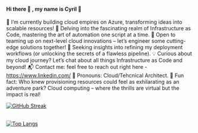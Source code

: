 #### Hi there 👋 , my name is Cyril 🙂

<!--
**kunlesanni/kunlesanni** is a ✨ _special_ ✨ repository because its `README.md` (this file) appears on your GitHub profile.

### Git is valuable because it allows you to track changes to your code over <span style="font-size: 1em;">time</span>


Here are some ideas to get you started:

- 🔭 I’m currently working on ...
- 🌱 I’m currently learning ...
- 👯 I’m looking to collaborate on ...
- 🤔 I’m looking for help with ...
- 💬 Ask me about ...
- 📫 How to reach me: ...
- 😄 Pronouns: ...
- ⚡ Fun fact: ...
-->

🚀 I’m currently building cloud empires on Azure, transforming ideas into scalable resources!
📖 Delving into the fascinating realm of Infrastructure as Code, mastering the art of automation one script at a time.
🤝 Open to teaming up on next-level cloud innovations – let’s engineer some cutting-edge solutions together!
🧩 Seeking insights into refining my deployment workflows (or unlocking the secrets of a flawless pipeline).
💡 Curious about my cloud journey? Let’s chat about all things Infrastructure as Code and beyond!
📬 Contact me: feel free to reach out right here - https://www.linkedin.com/
🌟 Pronouns: Cloud/Tehcnical Architect.
🎢 Fun fact: Who knew provisioning resources could feel as exhilarating as an adventure park? Cloud computing – where the thrills are virtual but the impact is real!

[![GitHub Streak](https://github-readme-streak-stats.herokuapp.com/?user=kunlesanni&theme=nightowl)](https://git.io/streak-stats)&nbsp; &nbsp; &nbsp; &nbsp; &nbsp;
<br>
<br>
<!--[![Top Langs](https://github-readme-stats.vercel.app/api/top-langs/?username=kunlesanni&layout=compact&card_width=445)](https://github.com/kunlesanni/github-readme-stats)-->

[![Top Langs](https://github-readme-stats.vercel.app/api/top-langs/?username=kunlesanni&layout=compact&card_width=445&hide=html,css,C#)](https://github.com/kunlesanni/github-readme-stats)

<!--![Top Langs](https://github-readme-stats.vercel.app/api/top-langs/?username=kunlesanni&hide=javascript,html)-->








